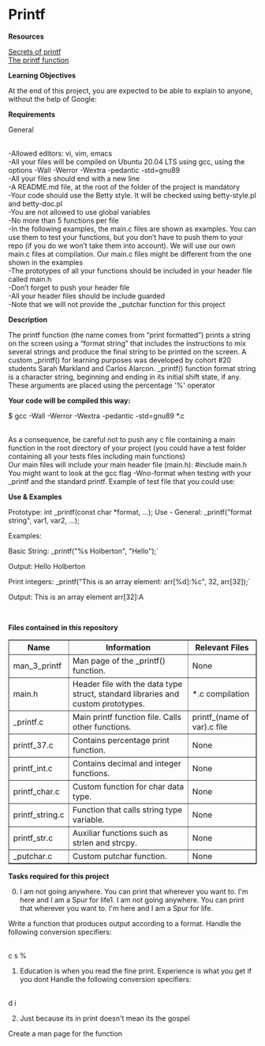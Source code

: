 
<h1><b> Printf </b></h1>


<b>Resources</b>

<a href="https://s3.eu-west-3.amazonaws.com/hbtn.intranet/uploads/misc/2022/11/d38f88e96a617135804dca9f9c49632751e06aa7.pdf?X-Amz-Algorithm=AWS4-HMAC-SHA256&X-Amz-Credential=AKIA4MYA5JM5DUTZGMZG%2F20230313%2Feu-west-3%2Fs3%2Faws4_request&X-Amz-Date=20230313T003259Z&X-Amz-Expires=86400&X-Amz-SignedHeaders=host&X-Amz-Signature=03f267a6bae2fd1dc0533a884cbfa9b67ff43370e2bec3bf8b18698793eacb90"> Secrets of printf</a>
<br><a href="https://www.it.uc3m.es/pbasanta/asng/course_notes/input_output_printf_en.html#:~:text=8.3.-,4.,be%20printed%20on%20the%20screen"> The printf function</a>

<b>Learning Objectives</b>

At the end of this project, you are expected to be able to explain to anyone, without the help of Google:

<b>Requirements</b>

General

<br>-Allowed editors: vi, vim, emacs
<br>-All your files will be compiled on Ubuntu 20.04 LTS using gcc, using the options -Wall -Werror -Wextra -pedantic -std=gnu89
<br>-All your files should end with a new line
<br>-A README.md file, at the root of the folder of the project is mandatory
<br>-Your code should use the Betty style. It will be checked using betty-style.pl and betty-doc.pl
<br>-You are not allowed to use global variables
<br>-No more than 5 functions per file
<br>-In the following examples, the main.c files are shown as examples. You can use them to test your functions, but you don’t have to push them to your repo (if you do we won’t take them into account). We will use our own main.c files at compilation. Our main.c files might be different from the one shown in the examples
<br>-The prototypes of all your functions should be included in your header file called main.h
<br>-Don’t forget to push your header file
<br>-All your header files should be include guarded
<br>-Note that we will not provide the _putchar function for this project

<b>Description</b>

The printf function (the name comes from “print formatted”) prints a string on the screen using a “format string” that includes the instructions to mix several strings and produce the final string to be printed on the screen.    A custom _printf() for learning purposes was developed by cohort #20 students Sarah Markland and Carlos Alarcon.  _printf() function format string is a character string, beginning and ending in its initial shift state, if any. These arguments are placed using the percentage '%' operator

 
<b>Your code will be compiled this way: </b>

$ gcc -Wall -Werror -Wextra -pedantic -std=gnu89 *.c

<br>As a consequence, be careful not to push any c file containing a main function in the root directory of your project (you could have a test folder containing all your tests files including main functions)
<br>Our main files will include your main header file (main.h): #include main.h
<br>You might want to look at the gcc flag -Wno-format when testing with your _printf and the standard printf. Example of test file that you could use:

<b>Use & Examples </b>

Prototype: int _printf(const char *format, ...); Use - General: _printf("format string", var1, var2, ...);

Examples:

Basic String: _printf("%s Holberton", "Hello");`

Output: Hello Holberton

Print integers: _printf("This is an array element: arr[%d]:%c", 32, arr[32]);`

Output: This is an array element arr[32]:A

<br>

<b>Files contained in this repository</b>

<TABLE BORDER>
	<TR>
		<TH>Name</TH> <TH>Information</TH> <TH>Relevant Files</TH>
	</TR>
	<TR>
		<TD>man_3_printf</TD> <TD>Man page of the _printf() function.</TD> <TD>None</TD>
	</TR>
	<TR>
		<TD>main.h</TD> <TD>Header file with the data type struct, standard libraries and custom prototypes.</TD> <TD>*.c compilation</TD>
	</TR>
        <TR>
		<TD>_printf.c</TD> <TD>Main printf function file. Calls other functions.</TD> <TD>printf_(name of var).c file</TD>
	</TR>
        <TR>
		<TD>printf_37.c</TD> <TD>Contains percentage print function.</TD> <TD>None</TD>
	</TR>
        <TR>
		<TD>printf_int.c</TD> <TD>Contains decimal and integer functions.</TD> <TD>None</TD>
	</TR>
        <TR>
		<TD>printf_char.c</TD> <TD>Custom function for char data type.</TD> <TD>None</TD>
	</TR>
        <TR>
		<TD>printf_string.c</TD> <TD>Function that calls string type variable.</TD> <TD>None</TD>
	</TR>
         <TR>
		<TD>printf_str.c</TD> <TD>Auxiliar functions such as strlen and strcpy.</TD> <TD>None</TD>
	</TR>
        <TR>
		<TD>_putchar.c</TD> <TD>Custom putchar function.</TD> <TD>None</TD>
	</TR>   
</TABLE>

<b>Tasks required for this project</b>

0. I am not going anywhere. You can print that wherever you want to. I'm here and I am a Spur for life1. I am not going anywhere. You can print that wherever you want to. I'm here and I am a Spur for life.

Write a function that produces output according to a format. Handle the following conversion specifiers:

<br>c
s
%

1. Education is when you read the fine print. Experience is what you get if you dont
Handle the following conversion specifiers:

<br>d
i

2. Just because its in print doesn't mean its the gospel

Create a man page for the function
